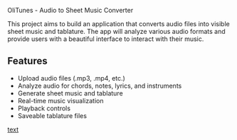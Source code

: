 OliTunes - Audio to Sheet Music Converter

This project aims to build an application that converts audio files into visible sheet music and tablature. The app will analyze various audio formats and provide users with a beautiful interface to interact with their music.

## Features
- Upload audio files (.mp3, .mp4, etc.)
- Analyze audio for chords, notes, lyrics, and instruments
- Generate sheet music and tablature
- Real-time music visualization
- Playback controls
- Saveable tablature files

[text](https://github.com/alex-snezhko/GuitarTabber/tree/master#)